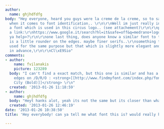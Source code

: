 ```yaml
---
author:
  name: ghjhdfdfg
body: "Hey everyone, heard you guys were la creme de la creme, so to say, at least
  when it comes to font identification.. \r\n\r\nWell im just really interested in
  a font which is used in this circus logo.. (see attachement)\r\n\r\nplus here is
  a link:\r\nhttps://www.google.it/search?hl=it&safe=off&q=medrano+logo&bav=on.2,or.r_gc.r_pw.r_cp.r_qf.&bvm=bv.41524429,d.Yms&biw=2133&bih=903&um=1&ie=UTF-8&tbm=isch&source=og&sa=N&tab=li#imgrc=U0zQ1nh92LQiUM%3A%3Ba06NSovizfChFM%3Bhttp%253A%252F%252Fwww.beduschi.com%252Fclienti%252Faziende11_medrano.jpg%3Bhttp%253A%252F%252Fwww.beduschi.com%252Fclients%252F%3B376%3B130\r\n\r\ncan
  ya help>?\r\n\r\none last thing, does anyone know a similar font to this but which
  is a little rounder on the edges. maybe finer serifs..\r\nsomething that could be
  used for the same purpose but that which is slightly more elegant and contemporary.\r\n\r\nthanks
  in advance,\r\n\r\nCl\xE9Sio"
comments:
- author:
    name: fvilanakis
    picture: 123289
  body: "I can't find a exact match, but this one is similar and has a bit rounder
    edges on /D/R/O : <strong>[[http://www.findmyfont.com/index.php/fonts/font-preview?fset=Berthold&ffam=Berthold%20City%20-%20Bold&fstyle=&fsize=60&fid=4ef5a7e383ff2dd1f5352fde4636a9af&wrap=2&text=MEDRANO|Berthold
    City (Bold)]]</strong> \r\n"
  created: '2013-01-26 11:18:59'
- author:
    name: ghjhdfdfg
  body: "Heyt hanks alot, yeah its not the same but its closer than what I found.\r\nCheers"
  created: '2013-01-26 12:46:19'
date: '2013-01-26 10:38:50'
title: 'Hey everybody! can ya tell me what font this is? would really help! '

---
```

